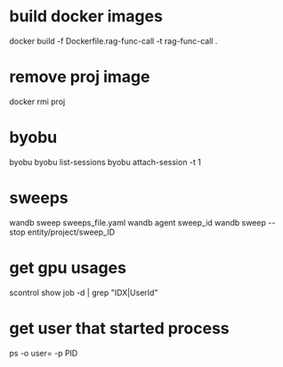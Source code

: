 # build docker images
docker build -f Dockerfile.rag-func-call -t rag-func-call .

# remove proj image
docker rmi proj

# byobu
byobu
byobu list-sessions
byobu attach-session -t 1

# sweeps
wandb sweep sweeps_file.yaml
wandb agent sweep_id
wandb sweep --stop entity/project/sweep_ID

# get gpu usages
scontrol show job -d | grep "IDX\|UserId"

# get user that started process
ps -o user= -p PID
